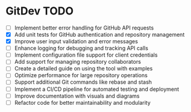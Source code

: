# GitDev TODO

- [ ] Implement better error handling for GitHub API requests
- [x] Add unit tests for GitHub authentication and repository management
- [x] Improve user input validation and error messages
- [ ] Enhance logging for debugging and tracking API calls
- [ ] Implement configuration file support for client credentials
- [ ] Add support for managing repository collaborators
- [ ] Create a detailed guide on using the tool with examples
- [ ] Optimize performance for large repository operations
- [ ] Support additional Git commands like rebase and stash
- [ ] Implement a CI/CD pipeline for automated testing and deployment
- [ ] Improve documentation with visuals and diagrams
- [ ] Refactor code for better maintainability and modularity
